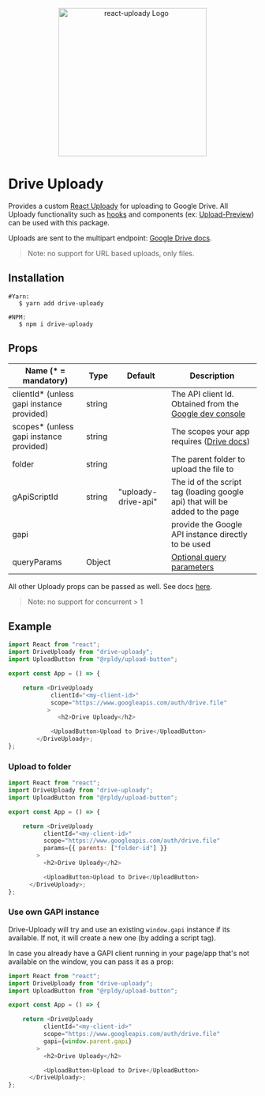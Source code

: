 <p align="center">
    <img src="https://res.cloudinary.com/yoavniran/image/upload/v1605473499/drive-uploady-logo_ymcfcm.png" width="300" alt='react-uploady Logo' aria-label='react-uploady' />   
</p>

# Drive Uploady

Provides a custom [React Uploady](https://github.com/rpldy/react-uploady) for uploading to Google Drive.
All Uploady functionality such as [hooks](https://github.com/rpldy/react-uploady/tree/master/packages/ui/uploady#hooks) and components (ex: [Upload-Preview](https://github.com/rpldy/react-uploady/blob/master/packages/ui/upload-preview)) can be used with this package.

Uploads are sent to the multipart endpoint: [Google Drive docs](https://developers.google.com/drive/api/v3/manage-uploads#multipart). 

> Note: no support for URL based uploads, only files.

## Installation

```shell
#Yarn: 
   $ yarn add drive-uploady

#NPM:
   $ npm i drive-uploady
``` 

## Props

| Name (* = mandatory)                      | Type          | Default       | Description  
| --------------                            | ------------- | ------------- | -------------
| clientId* (unless gapi instance provided) | string        |               | The API client Id. Obtained from the [Google dev console](https://console.developers.google.com/)              
| scopes* (unless gapi instance provided)   | string        |               | The scopes your app requires ([Drive docs](https://developers.google.com/drive/api/v2/about-auth))
| folder                                    | string        |               | The parent folder to upload the file to
| gApiScriptId                              | string        | "uploady-drive-api" | The id of the script tag (loading google api) that will be added to the page 
| gapi                                      |               |               | provide the Google API instance directly to be used
| queryParams                              | Object        |               | [Optional query parameters](https://developers.google.com/drive/api/v3/reference/files/create#parameters)

All other Uploady props can be passed as well. See docs [here](https://github.com/rpldy/react-uploady/tree/master/packages/ui/uploady#props).

> Note: no support for concurrent > 1


## Example

```javascript
import React from "react";
import DriveUploady from "drive-uploady";
import UploadButton from "@rpldy/upload-button";

export const App = () => {

    return <DriveUploady        
            clientId="<my-client-id>"
            scope="https://www.googleapis.com/auth/drive.file"
           >
              <h2>Drive Uploady</h2>

            <UploadButton>Upload to Drive</UploadButton>
        </DriveUploady>;
};

```

### Upload to folder

```javascript
import React from "react";
import DriveUploady from "drive-uploady";
import UploadButton from "@rpldy/upload-button";

export const App = () => {

    return <DriveUploady        
          clientId="<my-client-id>"
          scope="https://www.googleapis.com/auth/drive.file"
          params={{ parents: ["folder-id"] }}
        >
          <h2>Drive Uploady</h2>

          <UploadButton>Upload to Drive</UploadButton>
      </DriveUploady>;
};

```


### Use own GAPI instance

Drive-Uploady will try and use an existing `window.gapi` instance if its available.
If not, it will create a new one (by adding a script tag).

In case you already have a GAPI client running in your page/app that's not available on the window, 
you can pass it as a prop:

```javascript
import React from "react";
import DriveUploady from "drive-uploady";
import UploadButton from "@rpldy/upload-button";

export const App = () => {

    return <DriveUploady        
          clientId="<my-client-id>"
          scope="https://www.googleapis.com/auth/drive.file"
          gapi={window.parent.gapi}
        >
          <h2>Drive Uploady</h2>

          <UploadButton>Upload to Drive</UploadButton>
      </DriveUploady>;
};

```

